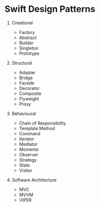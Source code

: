 # Swift Design Patterns

1. Creational
   - Factory
   - Abstract
   - Builder
   - Singleton
   - Prototype
  
2. Structural
   - Adapter
   - Bridge
   - Facede
   - Decorator
   - Composite
   - Flyweight
   - Proxy
  
3. Behavioural
   - Chain of Responsibility
   - Template Method
   - Command
   - Iterator
   - Mediator
   - Momento
   - Observer
   - Strategy
   - State
   - Visitor

4. Software Architecture
   - MVC
   - MVVM
   - VIPER
